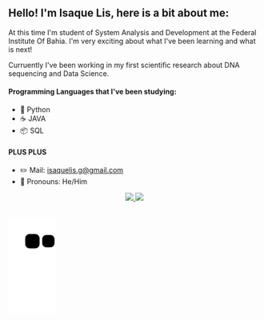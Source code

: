 ## Hello! I'm Isaque Lis, here is a bit about me:

At this time I'm student of System Analysis and Development at the Federal Institute Of Bahia.
I'm very exciting about what I've been learning and what is next!

Curruently I've been working in my first scientific research about DNA sequencing and Data Science.

#### Programming Languages that I've been studying:

- 🐍 Python
- ☕️ JAVA
- 📦 SQL

#### PLUS PLUS

- ✏️ Mail: isaquelis.g@gmail.com
- 👾 Pronouns: He/Him

<div align="center">
  <a href="https://github.com/isaQllis">
  <img width="48%" src="https://github-readme-stats.vercel.app/api?username=isaQllis&show_icons=true&theme=dracula&include_all_commits=true&count_private=true"/>
  <img width="48%" src="https://github-readme-stats.vercel.app/api/top-langs/?username=isaQllis&layout=compact&langs_count=7&theme=dracula"/>
</div>

##

<div>
  
  ![Snake animation](https://github.com/rafaballerini/rafaballerini/blob/output/github-contribution-grid-snake.svg)
 
</div>
